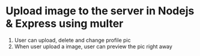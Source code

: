 # Upload image to the server in Nodejs & Express using multer
1. User can upload, delete and change profile pic
2. When user upload a image, user can preview the pic right away


